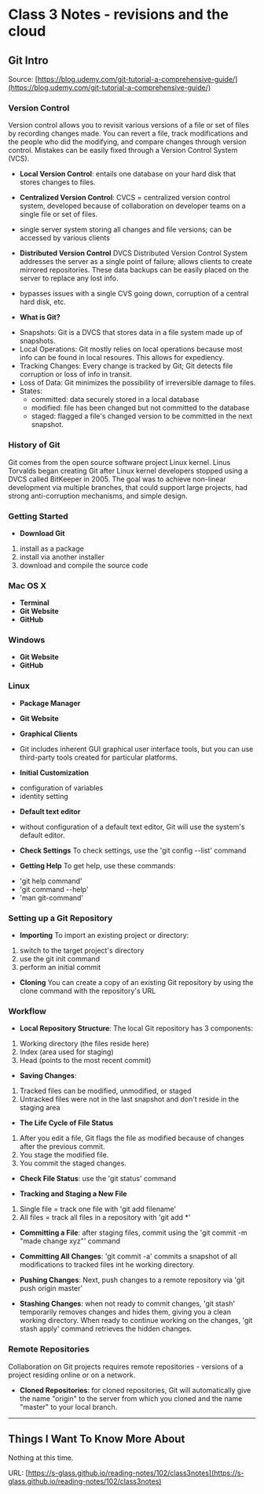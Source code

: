 
# Class 3 Notes - revisions and the cloud

## Git Intro ##

Source: [https://blog.udemy.com/git-tutorial-a-comprehensive-guide/](https://blog.udemy.com/git-tutorial-a-comprehensive-guide/)

### Version Control ###

Version control allows you to revisit various versions of a file or set of files by recording changes made. You can revert a file, track modifications and the people who did the modifying, and compare changes through version control. Mistakes can be easily fixed through a Version Control System (VCS).

* **Local Version Control**: entails one database on your hard disk that stores changes to files.

* **Centralized Version Control**: CVCS = centralized version control system, developed because of collaboration on developer teams on a single file or set of files.
- single server system storing all changes and file versions; can be accessed by various clients

* **Distributed Version Control** DVCS Distributed Version Control System addresses the server as a single point of failure; allows clients to create mirrored repositories. These data backups can be easily placed on the server to replace any lost info.
- bypasses issues with a single CVS going down, corruption of a central hard disk, etc.

* **What is Git?**
- Snapshots: Git is a DVCS that stores data in a file system made up of snapshots.
- Local Operations: Git mostly relies on local operations because most info can be found in local resoures. This allows for expediency.
- Tracking Changes: Every change is tracked by Git; Git detects file corruption or loss of info in transit.
- Loss of Data: Git minimizes the possibility of irreversible damage to files.
- States:
    - committed: data securely stored in a local database
    - modified: file has been changed but not committed to the database
    - staged: flagged a file's changed version to be committed in the next snapshot.

### History of Git ###
 Git comes from the open source software project Linux kernel. Linus Torvalds began creating Git after Linux kernel developers stopped using a DVCS called BitKeeper in 2005. The goal was to achieve non-linear development via multiple branches, that could support large projects, had strong anti-corruption mechanisms, and simple design. 


### Getting Started ###
* **Download Git**
1. install as a package
2. install via another installer
3. download and compile the source code

### Mac OS X ##

* **Terminal**
* **Git Website**
* **GitHub**


### Windows ###
* **Git Website**
* **GitHub**

### Linux ###
* **Package Manager**
* **Git Website**

* **Graphical Clients**
- Git includes inherent GUI graphical user interface tools, but you can use third-party tools created for particular platforms.

* **Initial Customization**
- configuration of variables
- identity setting

* **Default text editor**
- without configuration of a default text editor, Git will use the system's default editor.

* **Check Settings**
To check settings, use the 'git config --list' command

* **Getting Help**
To get help, use these commands:
- 'git help command'
- 'git command --help'
- 'man git-command' 

### Setting up a Git Repository ###

* **Importing**
To import an existing project or directory:
1. switch to the target project's directory
2. use the git init command
3. perform an initial commit

* **Cloning**
You can create a copy of an existing Git repository by using the clone command with the repository's URL

### Workflow ###

* **Local Repository Structure**: The local Git repository has 3 components:
1. Working directory (the files reside here)
2. Index (area used for staging)
3. Head (points to the most recent commit)

* **Saving Changes**: 
1. Tracked files can be modified, unmodified, or staged
2. Untracked files were not in the last snapshot and don't reside in the staging area

* **The Life Cycle of File Status**
1. After you edit a file, Git flags the file as modified because of changes after the previous commit.
2. You stage the modified file.
3. You commit the staged changes.

* **Check File Status**: use the 'git status' command

* **Tracking and Staging a New File**
1. Single file = track one file with 'git add filename'
2. All files = track all files in a repository with 'git add *'

* **Committing a File**: after staging files, commit using the 'git commit -m "made change xyz"' command

* **Committing All Changes**: 'git commit -a' commits a snapshot of all modifications to tracked files int he working directory.

* **Pushing Changes**: Next, push changes to a remote repository via 'git push origin master'

* **Stashing Changes**: when not ready to commit changes, 'git stash' temporarily removes changes and hides them, giving you a clean working directory. When ready to continue working on the changes, 'git stash apply' command retrieves the hidden changes.

### Remote Repositories ###
Collaboration on Git projects requires remote repositories - versions of a project residing online or on a network.

* **Cloned Repositories**: for cloned repositories, Git will automatically give the name "origin" to the server from which you cloned and the name "master" to your local branch.

---------------------------------------------

## Things I Want To Know More About ##

Nothing at this time. 

URL: [https://s-glass.github.io/reading-notes/102/class3notes](https://s-glass.github.io/reading-notes/102/class3notes)